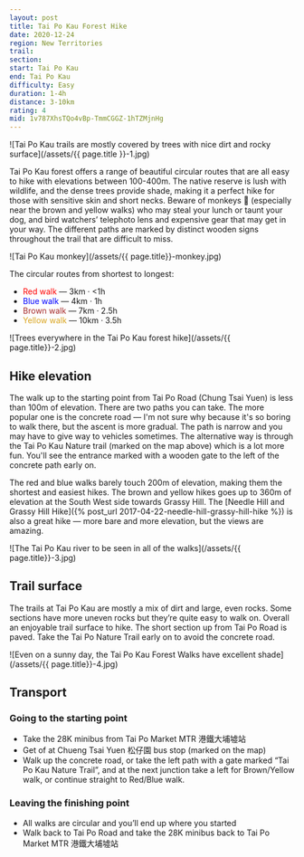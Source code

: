 ```yaml
---
layout: post
title: Tai Po Kau Forest Hike
date: 2020-12-24
region: New Territories
trail: 
section: 
start: Tai Po Kau
end: Tai Po Kau
difficulty: Easy
duration: 1-4h
distance: 3-10km
rating: 4
mid: 1v787XhsTQo4vBp-TmmCGGZ-1hTZMjnHg
---
```


![Tai Po Kau trails are mostly covered by trees with nice dirt and rocky surface](/assets/{{ page.title }}-1.jpg)

Tai Po Kau forest offers a range of beautiful circular routes that are all easy to hike with elevations between 100-400m. The native reserve is lush with wildlife, and the dense trees provide shade, making it a perfect hike for those with sensitive skin and short necks. Beware of monkeys 🐒 (especially near the brown and yellow walks) who may steal your lunch or taunt your dog, and bird watchers’ telephoto lens and expensive gear that may get in your way. The different paths are marked by distinct wooden signs throughout the trail that are difficult to miss. 

![Tai Po Kau monkey](/assets/{{ page.title}}-monkey.jpg)

The circular routes from shortest to longest:

- <span style="color:red">Red walk</span> — 3km · <1h
- <span style="color:blue">Blue walk</span> — 4km · 1h
- <span style="color:brown">Brown walk</span> — 7km · 2.5h
- <span style="color:goldenrod">Yellow walk</span> — 10km · 3.5h

![Trees everywhere in the Tai Po Kau forest hike](/assets/{{ page.title}}-2.jpg)

## Hike elevation

The walk up to the starting point from Tai Po Road (Chung Tsai Yuen) is less than 100m of elevation. There are two paths you can take. The more popular one is the concrete road — I'm not sure why because it's so boring to walk there, but the ascent is more gradual. The path is narrow and you may have to give way to vehicles sometimes. The alternative way is through the Tai Po Kau Nature trail (marked on the map above) which is a lot more fun. You'll see the entrance marked with a wooden gate to the left of the concrete path early on.

The red and blue walks barely touch 200m of elevation, making them the shortest and easiest hikes. The brown and yellow hikes goes up to 360m of elevation at the South West side towards Grassy Hill. The [Needle Hill and Grassy Hill Hike]({% post_url 2017-04-22-needle-hill-grassy-hill-hike %}) is also a great hike — more bare and more elevation, but the views are amazing.

![The Tai Po Kau river to be seen in all of the walks](/assets/{{ page.title}}-3.jpg)

## Trail surface

The trails at Tai Po Kau are mostly a mix of dirt and large, even rocks. Some sections have more uneven rocks but they’re quite easy to walk on. Overall an enjoyable trail surface to hike. The short section up from Tai Po Road is paved. Take the Tai Po Nature Trail early on to avoid the concrete road.

![Even on a sunny day, the Tai Po Kau Forest Walks have excellent shade](/assets/{{ page.title}}-4.jpg)

## Transport

### Going to the starting point

- Take the 28K minibus from Tai Po Market MTR 港鐵大埔墟站
- Get of at Chueng Tsai Yuen 松仔園 bus stop (marked on the map)
- Walk up the concrete road, or take the left path with a gate marked “Tai Po Kau Nature Trail”, and at the next junction take a left for Brown/Yellow walk, or continue straight to Red/Blue walk.

### Leaving the finishing point

- All walks are circular and you’ll end up where you started
- Walk back to Tai Po Road and take the 28K minibus back to Tai Po Market MTR 港鐵大埔墟站